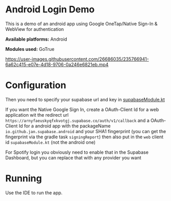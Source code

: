 # Android Login Demo

This is a demo of an android app using Google OneTap/Native Sign-In & WebView for authentication

**Available platforms:** Android

**Modules used:** GoTrue

https://user-images.githubusercontent.com/26686035/235766941-6a62c415-e07e-4d18-9706-0a246e6821eb.mp4

# Configuration

Then you need to specify your supabase url and key in [supabaseModule.kt](https://github.com/supabase-community/supabase-kt/blob/master/demos/android-login/common/src/commonMain/kotlin/io/github/jan/supabase/common/di/supabaseModule.kt)

If you want the Native Google Sign In, create a OAuth-Client Id for a web application wit the redirect url `https://arnyfaeuskyqfxkvotgj.supabase.co/auth/v1/callback` and a OAuth-Client Id for a android app with the packageName `io.github.jan.supabase.android` and your SHA1 fingerprint (you can get the fingerprint via the gradle task `signingReport`)
then also put in the `web` client id `supabaseModule.kt` (not the android one)

For Spotify login you obviously need to enable that in the Supabase Dashboard, but you can replace that with any provider you want

# Running

Use the IDE to run the app.
